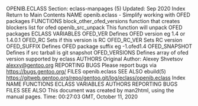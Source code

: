 OPENIB.ECLASS
Section: eclass-manpages (5)
Updated: Sep 2020
Index Return to Main Contents
NAME
openib.eclass - Simplify working with OFED packages
FUNCTIONS
block_other_ofed_versions
function that creates blockers list for ofed
openib_src_unpack
This function will unpack OFED packages
ECLASS VARIABLES
OFED_VER
Defines OFED version eg 1.4 or 1.4.0.1
OFED_RC
Sets if this version is RC
OFED_RC_VER
Sets RC version
OFED_SUFFIX
Defines OFED package suffix eg -1.ofed1.4
OFED_SNAPSHOT
Defines if src tarball is git snapshot
OFED_VERSIONS
Defines array of ofed version supported by eclass
AUTHORS
Original Author: Alexey Shvetsov <alexxy@gentoo.org>
REPORTING BUGS
Please report bugs via https://bugs.gentoo.org/
FILES
openib.eclass
SEE ALSO
ebuild(5)
https://gitweb.gentoo.org/repo/gentoo.git/log/eclass/openib.eclass
Index
NAME
FUNCTIONS
ECLASS VARIABLES
AUTHORS
REPORTING BUGS
FILES
SEE ALSO
This document was created by man2html, using the manual pages.
Time: 00:27:03 GMT, October 11, 2020